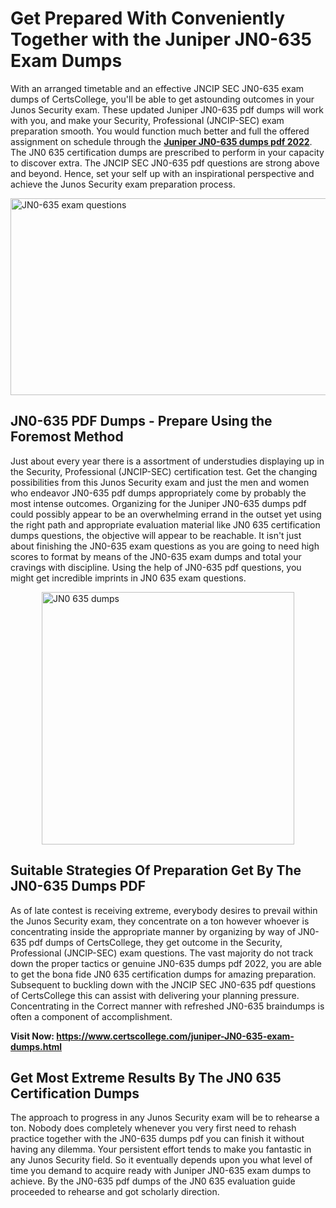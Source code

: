 <h1><strong>Get Prepared With Conveniently Together with the Juniper JN0-635 Exam Dumps&nbsp;</strong></h1>
<p><span style="font-weight: 400;">With an arranged timetable and an effective JNCIP SEC JN0-635 exam dumps of CertsCollege, you'll be able to get astounding outcomes in your Junos Security exam. These updated Juniper JN0-635 pdf dumps will work with you, and make your Security, Professional (JNCIP-SEC) exam preparation smooth. You would function much better and full the offered assignment on schedule through the <strong><a href="https://www.certscollege.com/juniper-JN0-635-exam-dumps.html">Juniper JN0-635 dumps pdf 2022</a></strong>. The JN0 635 certification dumps are prescribed to perform in your capacity to discover extra. The JNCIP SEC JN0-635 pdf questions are strong above and beyond. Hence, set your self up with an inspirational perspective and achieve the Junos Security exam preparation process.&nbsp;</span></p>
<p><span style="font-weight: 400;"><img style="display: block; margin-left: auto; margin-right: auto;" src="https://i.ibb.co/CPDK3ps/Yellow-and-Blue-Initiative-Blog-Banner.png" alt="JN0-635 exam questions" width="559" height="315" /></span></p>
<h2><strong>JN0-635 PDF Dumps - Prepare Using the Foremost Method</strong></h2>
<p><span style="font-weight: 400;">Just about every year there is a assortment of understudies displaying up in the Security, Professional (JNCIP-SEC) certification test. Get the changing possibilities from this Junos Security exam and just the men and women who endeavor JN0-635 pdf dumps appropriately come by probably the most intense outcomes. Organizing for the Juniper JN0-635 dumps pdf could possibly appear to be an overwhelming errand in the outset yet using the right path and appropriate evaluation material like JN0 635 certification dumps questions, the objective will appear to be reachable. It isn't just about finishing the JN0-635 exam questions as you are going to need high scores to format by means of the JN0-635 exam dumps and total your cravings with discipline. Using the help of JN0-635 pdf questions, you might get incredible imprints in JN0 635 exam questions.</span></p>
<p><span style="font-weight: 400;"><a href="https://tinyurl.com/y5a6pssz"><img style="display: block; margin-left: auto; margin-right: auto;" src="https://i.ibb.co/9tMrhdY/Teacher-Appreciation-Invitation.png" alt="JN0 635 dumps " width="404" height="404" /></a></span></p>
<h2><strong>Suitable Strategies Of Preparation Get By The JN0-635 Dumps PDF</strong></h2>
<p><span style="font-weight: 400;">As of late contest is receiving extreme, everybody desires to prevail within the Junos Security exam, they concentrate on a ton however whoever is concentrating inside the appropriate manner by organizing by way of JN0-635 pdf dumps of CertsCollege, they get outcome in the Security, Professional (JNCIP-SEC) exam questions. The vast majority do not track down the proper tactics or genuine JN0-635 dumps pdf 2022, you are able to get the bona fide JN0 635 certification dumps for amazing preparation. Subsequent to buckling down with the JNCIP SEC JN0-635 pdf questions of CertsCollege this can assist with delivering your planning pressure. Concentrating in the Correct manner with refreshed JN0-635 braindumps is often a component of accomplishment.</span></p>
<p><span style="font-weight: 400;"><strong>Visit Now: <a href="https://www.certscollege.com/juniper-JN0-635-exam-dumps.html">https://www.certscollege.com/juniper-JN0-635-exam-dumps.html</a></strong></span></p>
<h2><strong>Get Most Extreme Results By The JN0 635 Certification Dumps</strong></h2>
<p><span style="font-weight: 400;">The approach to progress in any Junos Security exam will be to rehearse a ton. Nobody does completely whenever you very first need to rehash practice together with the JN0-635 dumps pdf you can finish it without having any dilemma. Your persistent effort tends to make you fantastic in any Junos Security field. So it eventually depends upon you what level of time you demand to acquire ready with Juniper JN0-635 exam dumps to achieve. By the JN0-635 pdf dumps of the JN0 635 evaluation guide proceeded to rehearse and got scholarly direction.</span></p>
